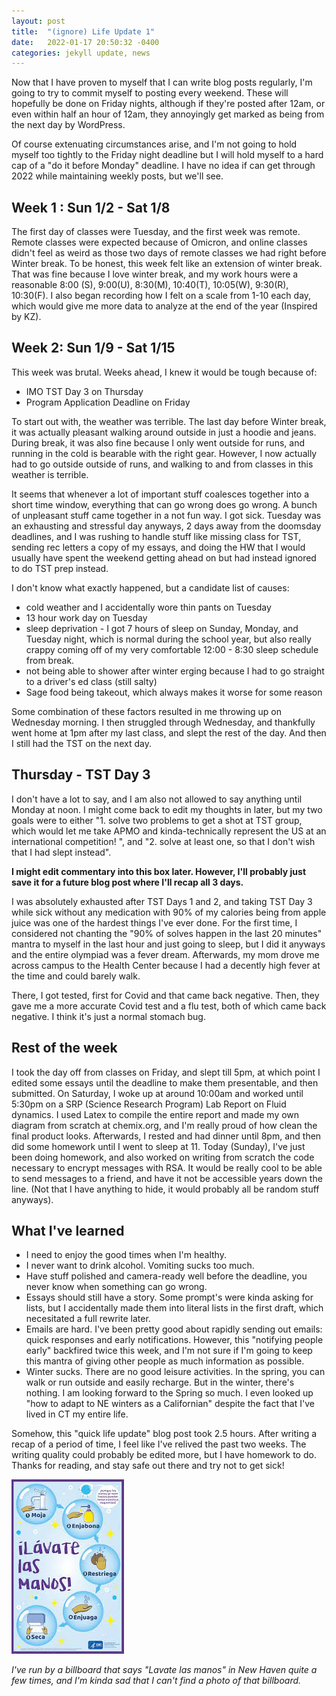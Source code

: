 ```yaml
---
layout: post
title:  "(ignore) Life Update 1"
date:   2022-01-17 20:50:32 -0400
categories: jekyll update, news
---
```


Now that I have proven to myself that I can write blog posts regularly, I'm going to try to commit myself to posting every weekend. These will hopefully be done on Friday nights, although if they're posted after 12am, or even within half an hour of 12am, they annoyingly get marked as being from the next day by WordPress. 

Of course extenuating circumstances arise, and I'm not going to hold myself too tightly to the Friday night deadline but I will hold myself to a hard cap of a "do it before Monday" deadline. I have no idea if can get through 2022 while maintaining weekly posts, but we'll see.

## Week 1 : Sun 1/2 - Sat 1/8

The first day of classes were Tuesday, and the first week was remote. Remote classes were expected because of Omicron, and online classes didn't feel as weird as those two days of remote classes we had right before Winter break. To be honest, this week felt like an extension of winter break. That was fine because I love winter break, and my work hours were a reasonable 8:00 (S), 9:00(U), 8:30(M), 10:40(T), 10:05(W), 9:30(R), 10:30(F). I also began recording how I felt on a scale from 1-10 each day, which would give me more data to analyze at the end of the year (Inspired by KZ). 

## Week 2: Sun 1/9 - Sat 1/15 
This week was brutal. Weeks ahead, I knew it would be tough because of:
- IMO TST Day 3 on Thursday
- Program Application Deadline on Friday

To start out with, the weather was terrible. The last day before Winter break, it was actually pleasant walking around outside in just a hoodie and jeans. During break, it was also fine because I only went outside for runs, and running in the cold is bearable with the right gear. However, I now actually had to go outside outside of runs, and walking to and from classes in this weather is terrible.

It seems that whenever a lot of important stuff coalesces together into a short time window, everything that can go wrong does go wrong. A bunch of unpleasant stuff came together in a not fun way. I got sick. Tuesday was an exhausting and stressful day anyways, 2 days away from the doomsday deadlines, and I was rushing to handle stuff like missing class for TST, sending rec letters a copy of my essays, and doing the HW that I would usually have spent the weekend getting ahead on but had instead ignored to do TST prep instead. 

I don't know what exactly happened, but a candidate list of causes:
- cold weather and I accidentally wore thin pants on Tuesday
- 13 hour work day on Tuesday
- sleep deprivation - I got 7 hours of sleep on Sunday, Monday, and Tuesday night, which is normal during the school year, but also really crappy coming off of my very comfortable 12:00 - 8:30 sleep schedule from break.
- not being able to shower after winter erging because I had to go straight to a driver's ed class (still salty)
- Sage food being takeout, which always makes it worse for some reason

Some combination of these factors resulted in me throwing up on Wednesday morning. I then struggled through Wednesday, and thankfully went home at 1pm after my last class, and slept the rest of the day. And then I still had the TST on the next day.

## Thursday - TST Day 3

I don't have a lot to say, and I am also not allowed to say anything until Monday at noon. I might come back to edit my thoughts in later, but my two goals were to either "1. solve two problems to get a shot at TST group, which would let me take APMO and kinda-technically represent the US at an international competition! ", and "2. solve at least one, so that I don't wish that I had slept instead".

**I might edit commentary into this box later. However, I'll probably just save it for a future blog post where I'll recap all 3 days.**

I was absolutely exhausted after TST Days 1 and 2, and taking TST Day 3 while sick without any medication with 90% of my calories being from apple juice was one of the hardest things I've ever done. For the first time, I considered not chanting the "90% of solves happen in the last 20 minutes" mantra to myself in the last hour and just going to sleep, but I did it anyways and the entire olympiad was a fever dream. Afterwards, my mom drove me across campus to the Health Center because I had a decently high fever at the time and could barely walk.

There, I got tested, first for Covid and that came back negative. Then, they gave me a more accurate Covid test and a flu test, both of which came back negative. I think it's just a normal stomach bug.

## Rest of the week 

I took the day off from classes on Friday, and slept till 5pm, at which point I edited some essays until the deadline to make them presentable, and then submitted.  On Saturday, I woke up at around 10:00am and worked until 5:30pm on a SRP (Science Research Program) Lab Report on Fluid dynamics. I used Latex to compile the entire report and made my own diagram from scratch at chemix.org, and I'm really proud of how clean the final product looks. Afterwards, I rested and had dinner until 8pm, and then did some homework until I went to sleep at 11. Today (Sunday), I've just been doing homework, and also worked on writing from scratch the code necessary to encrypt messages with RSA. It would be really cool to be able to send messages to a friend, and have it not be accessible years down the line. (Not that I have anything to hide, it would probably all be random stuff anyways). 

## What I've learned 
- I need to enjoy the good times when I'm healthy.
- I never want to drink alcohol. Vomiting sucks too much.
- Have stuff polished and camera-ready well before the deadline, you never know when something can go wrong.
- Essays should still have a story. Some prompt's were kinda asking for lists, but I accidentally made them into literal lists in the first draft, which necesitated a full rewrite later.
- Emails are hard. I've been pretty good about rapidly sending out emails: quick responses and early notifications. However, this "notifying people early" backfired twice this week, and I'm not sure if I'm going to keep this mantra of giving other people as much information as possible.
- Winter sucks. There are no good leisure activities. In the spring, you can walk or run outside and easily recharge. But in the winter, there's nothing. I am looking forward to the Spring so much. I even looked up "how to adapt to NE winters as a Californian" despite the fact that I've lived in CT my entire life.

Somehow, this "quick life update" blog post took 2.5 hours. After writing a recap of a period of time, I feel like I've relived the past two weeks. The writing quality could probably be edited more, but I have homework to do. Thanks for reading, and stay safe out there and try not to get sick!

![image](assets/img2.png)

*I've run by a billboard that says "Lavate las manos" in New Haven quite a few times, and I'm kinda sad that I can't find a photo of that billboard.*